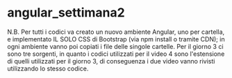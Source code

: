 # angular_settimana2
N.B. Per tutti i codici va creato un nuovo ambiente Angular, uno per cartella, e implementato IL SOLO CSS di Bootstrap (via npm install o tramite CDN); in ogni ambiente vanno poi copiati i file delle singole cartelle.
Per il giorno 3 ci sono tre sorgenti, in quanto i codici utilizzati per il video 4 sono l'estensione di quelli utilizzati per il giorno 3, di conseguenza i due video vanno rivisti utilizzando lo stesso codice.
